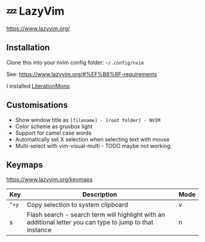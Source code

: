 # 💤 LazyVim

https://www.lazyvim.org/

## Installation

Clone this into your nvim config folder: `~/.config/nvim`

See: https://www.lazyvim.org/#%EF%B8%8F-requirements

I installed [LiterationMono](https://github.com/ryanoasis/nerd-fonts/releases/download/v3.1.1/LiberationMono.zip)

## Customisations

- Show window title as `[filename] - [root folder] - NVIM`
- Color scheme as gruvbox light
- Support for camel case words
- Automatically set X selection when selecting text with mouse
- Multi-select with vim-visual-multi - TODO maybe not working

## Keymaps

https://www.lazyvim.org/keymaps

| Key   | Description                                                                                               | Mode |
| ----- | --------------------------------------------------------------------------------------------------------- | ---- |
| `"+y` | Copy selection to system clipboard                                                                        | v    |
| s     | Flash search - search term will highlight with an additional letter you can type to jump to that instance | n    |
